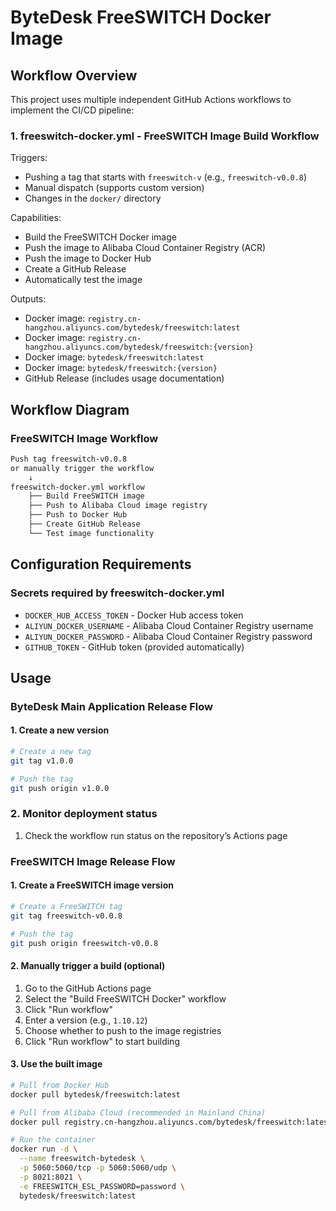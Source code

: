 # ByteDesk FreeSWITCH Docker Image

## Workflow Overview

This project uses multiple independent GitHub Actions workflows to implement the CI/CD pipeline:

### 1. freeswitch-docker.yml - FreeSWITCH Image Build Workflow

Triggers:

- Pushing a tag that starts with `freeswitch-v` (e.g., `freeswitch-v0.0.8`)
- Manual dispatch (supports custom version)
- Changes in the `docker/` directory

Capabilities:

- Build the FreeSWITCH Docker image
- Push the image to Alibaba Cloud Container Registry (ACR)
- Push the image to Docker Hub
- Create a GitHub Release
- Automatically test the image

Outputs:

- Docker image: `registry.cn-hangzhou.aliyuncs.com/bytedesk/freeswitch:latest`
- Docker image: `registry.cn-hangzhou.aliyuncs.com/bytedesk/freeswitch:{version}`
- Docker image: `bytedesk/freeswitch:latest`
- Docker image: `bytedesk/freeswitch:{version}`
- GitHub Release (includes usage documentation)

## Workflow Diagram

### FreeSWITCH Image Workflow

```bash
Push tag freeswitch-v0.0.8
or manually trigger the workflow
    ↓
freeswitch-docker.yml workflow
    ├── Build FreeSWITCH image
    ├── Push to Alibaba Cloud image registry
    ├── Push to Docker Hub
    ├── Create GitHub Release
    └── Test image functionality
```

## Configuration Requirements

### Secrets required by freeswitch-docker.yml

- `DOCKER_HUB_ACCESS_TOKEN` - Docker Hub access token
- `ALIYUN_DOCKER_USERNAME` - Alibaba Cloud Container Registry username
- `ALIYUN_DOCKER_PASSWORD` - Alibaba Cloud Container Registry password
- `GITHUB_TOKEN` - GitHub token (provided automatically)

## Usage

### ByteDesk Main Application Release Flow

#### 1. Create a new version

```bash
# Create a new tag
git tag v1.0.0

# Push the tag
git push origin v1.0.0
```

### 2. Monitor deployment status

1. Check the workflow run status on the repository’s Actions page

### FreeSWITCH Image Release Flow

#### 1. Create a FreeSWITCH image version

```bash
# Create a FreeSWITCH tag
git tag freeswitch-v0.0.8

# Push the tag
git push origin freeswitch-v0.0.8
```

#### 2. Manually trigger a build (optional)

1. Go to the GitHub Actions page
2. Select the "Build FreeSWITCH Docker" workflow
3. Click "Run workflow"
4. Enter a version (e.g., `1.10.12`)
5. Choose whether to push to the image registries
6. Click "Run workflow" to start building

#### 3. Use the built image

```bash
# Pull from Docker Hub
docker pull bytedesk/freeswitch:latest

# Pull from Alibaba Cloud (recommended in Mainland China)
docker pull registry.cn-hangzhou.aliyuncs.com/bytedesk/freeswitch:latest

# Run the container
docker run -d \
  --name freeswitch-bytedesk \
  -p 5060:5060/tcp -p 5060:5060/udp \
  -p 8021:8021 \
  -e FREESWITCH_ESL_PASSWORD=password \
  bytedesk/freeswitch:latest
```
